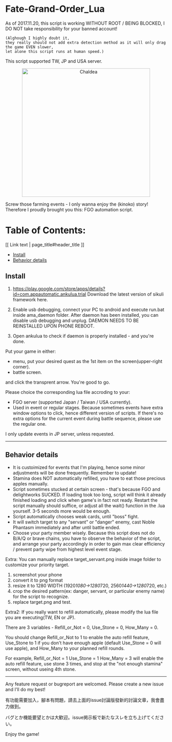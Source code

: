 # Fate-Grand-Order_Lua

As of 2017.11.20, this script is working WITHOUT ROOT / BEING BLOCKED, I DO NOT take responsibility for your banned account! 
```
(Alghough I highly doubt it, 
they really should not add extra detection method as it will only drag the game EVEN slower, 
let alone this script runs at human speed.)
```
This script supported TW, JP and USA server.

<p align="center">
  <a href="https://imgur.com/a/c6vKI">
    <img alt="Chaldea" src="https://camo.githubusercontent.com/19a9a5e1023613c01ba79aa1d03cae17d201f610/68747470733a2f2f7669676e65747465312e77696b69612e6e6f636f6f6b69652e6e65742f666174656772616e646f726465722f696d616765732f322f32642f4368616c6465615f53656375726974795f4f7267616e697a6174696f6e5f4c6f676f2e706e672f7265766973696f6e2f6c61746573742f7363616c652d746f2d77696474682d646f776e2f323030303f63623d3230313631313139303833333437" width="400"/>
  </a>
</p>

Screw those farming events - I only wanna enjoy the (kinoko) story!
Therefore I proudly brought you this: FGO automation script.

# Table of Contents:
[[ Link text | page_title#header_title ]]

* [Install](#install)
* [Behavior details](#behavior-details)


## Install
1. https://play.google.com/store/apps/details?id=com.appautomatic.ankulua.trial
Download the latest version of sikuli framework here.

2. Enable usb debugging, connect your PC to android and execute run.bat inside ama_daemon folder. After daemon has been installed, you can disable usb debugging and unplug. DAEMON NEEDS TO BE REINSTALLED UPON PHONE REBOOT.

3. Open ankulua to check if daemon is properly installed - and you're done.

Put your game in either:
- menu, put your desired quest as the 1st item on the screen(upper-right corner).
- battle screen.

and click the transprent arrow. You're good to go.

Please choice the corresponding lua file accroding to your:
- FGO server (supported Japan / Taiwan / USA currently).
- Used in event or regular stages. 
Because sometimes events have extra window options to click, hence different version of scripts.
If there's no extra options for the current event during battle sequence, please use the regular one.

I only update events in JP server, unless requested.

---
## Behavior details
- It is custoimized for events that I'm playing, hence some minor adjustments will be done frequently. Remember to update!
- Stamina does NOT automatically refilled, you have to eat those precious apples manually.
- Script sometimes stucked at certain screen - that's because FGO and delightworks SUCKED. If loading took too long, script will think it already finished loading and click when game's in fact not ready. Restart the script manually should suffice, or adjust all the wait() function in the .lua yourself. 3-5 seconds more would be enough. 
- Script automatically chooses weak cards, until "boss" fight.
- It will switch target to any "servant" or "danger" enemy, cast Noble Phantasm immediately and after until battle ended.
- Choose your party member wisely. Because this script does not do B/A/Q or brave chains, you have to observe the behavior of the script, and arrange your party accordingly in order to gain max clear efficiency / prevent party wipe from highest level event stage. 

Extra:
You can manually replace target_servant.png inside image folder to customize your priority target.
1. screenshot your phone
2. convert it to png format
3. resize it to 1280 WIDTH (1920*1080->1280*720, 2560*1440->1280*720, etc.)
4. crop the desired pattern(ex: danger, servant, or particular enemy name) for the script to recognize.
5. replace target.png and test.

Extra2:
If you really want to refill automatically, please modify the lua file you are executing(TW, EN or JP). 

There are 3 variables - Refill_or_Not = 0, Use_Stone = 0, How_Many = 0. 

You should change Refill_or_Not to 1 to enable the auto refill feature, Use_Stone to 1 if you don't have enough apple (default Use_Stone = 0 will use apple), and How_Many to your planned refill rounds.

For example, Refill_or_Not = 1 Use_Stone = 1 How_Many = 3 will enable the auto refill feature, use stone 3 times, and stop at the "not enough stamina" screen, without useing 4th stone.

---
Any feature request or bugreport are welcomed. Please create a new issue and I'll do my best!

有功能需要加入，腳本有問題，請去上面的issue討論版發新的討論文章，我會盡力做到。

バグとか機能要望とかは大歓迎。issue掲示板で新たなスレを立ち上げてください。

Enjoy the game!
